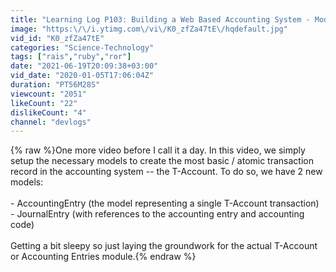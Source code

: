 ```yaml
---
title: "Learning Log P103: Building a Web Based Accounting System - Modelling T-Accounts + Bootstrap Modal"
image: "https:\/\/i.ytimg.com\/vi\/K0_zfZa47tE\/hqdefault.jpg"
vid_id: "K0_zfZa47tE"
categories: "Science-Technology"
tags: ["rais","ruby","ror"]
date: "2021-06-19T20:09:38+03:00"
vid_date: "2020-01-05T17:06:04Z"
duration: "PT56M28S"
viewcount: "2051"
likeCount: "22"
dislikeCount: "4"
channel: "devlogs"
---
```

{% raw %}One more video  before I call it a day. In this video, we simply setup the necessary models to create the most basic / atomic transaction record in the accounting system -- the T-Account. To do so, we have 2 new models:<br /><br />- AccountingEntry (the model representing a single T-Account transaction)<br />- JournalEntry (with references to the accounting entry and accounting code)<br /><br />Getting a bit sleepy so just laying the groundwork for the actual T-Account or Accounting Entries module.{% endraw %}
